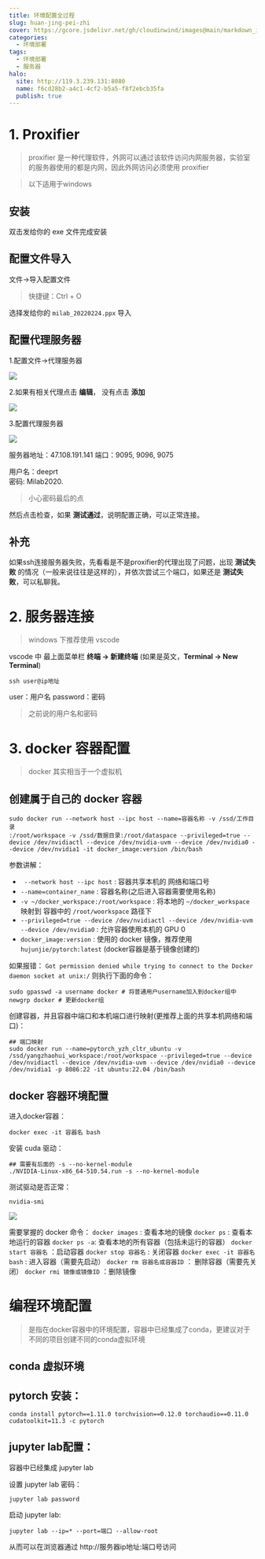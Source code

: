 ```yaml
---
title: 环境配置全过程
slug: huan-jing-pei-zhi
cover: https://gcore.jsdelivr.net/gh/cloudinwind/images@main/markdown_images/20240825121254714.webp
categories:
  - 环境部署
tags:
  - 环境部署
  - 服务器
halo:
  site: http://119.3.239.131:8080
  name: f6cd28b2-a4c1-4cf2-b5a5-f8f2ebcb35fa
  publish: true
---
```

# 1. Proxifier

> proxifier 是一种代理软件，外网可以通过该软件访问内网服务器，实验室的服务器使用的都是内网，因此外网访问必须使用 proxifier

> 以下适用于windows
## 安装

双击发给你的 exe 文件完成安装

## 配置文件导入

文件->导入配置文件
> 快捷键：Ctrl + O

选择发给你的 `milab_20220224.ppx` 导入

## 配置代理服务器

1.配置文件->代理服务器

![](https://raw.githubusercontent.com/cloudinwind/images/main/markdown_images/202408251119645.png)

2.如果有相关代理点击 **编辑**， 没有点击 **添加**

![](https://raw.githubusercontent.com/cloudinwind/images/main/markdown_images/202408251121121.png)

3.配置代理服务器

![](https://raw.githubusercontent.com/cloudinwind/images/main/markdown_images/202408251122829.png)

服务器地址：47.108.191.141 
端口：9095, 9096, 9075 

用户名：deeprt  
密码: Milab2020.   
> 小心密码最后的点

然后点击检查，如果 **测试通过**，说明配置正确，可以正常连接。

## 补充

如果ssh连接服务器失败，先看看是不是proxifier的代理出现了问题，出现 **测试失败** 的情况（一般来说往往是这样的），并依次尝试三个端口，如果还是 **测试失败**，可以私聊我。

# 2. 服务器连接

> windows 下推荐使用 vscode

vscode 中 最上面菜单栏 **终端 -> 新建终端** (如果是英文，**Terminal -> New Terminal**)

```shell
ssh user@ip地址
```

user：用户名
password：密码
> 之前说的用户名和密码



# 3. docker 容器配置

> docker 其实相当于一个虚拟机

## 创建属于自己的 docker 容器

```shell
sudo docker run --network host --ipc host --name=容器名称 -v /ssd/工作目录
:/root/workspace -v /ssd/数据目录:/root/dataspace --privileged=true --device /dev/nvidiactl --device /dev/nvidia-uvm --device /dev/nvidia0 --device /dev/nvidia1 -it docker_image:version /bin/bash
```

参数讲解：
- ` --network host --ipc host` : 容器共享本机的 网络和端口号
- `--name=container_name` : 容器名称(之后进入容器需要使用名称)
- `-v ~/docker_workspace:/root/workspace` : 将本地的 `~/docker_workspace` 映射到 容器中的 `/root/woorkspace` 路径下
- `--privileged=true --device /dev/nvidiactl --device /dev/nvidia-uvm --device /dev/nvidia0` : 允许容器使用本机的 GPU 0
- `docker_image:version` : 使用的 docker 镜像，推荐使用 `hujunjie/pytorch:latest` (docker容器是基于镜像创建的)


如果报错：  `Got permission denied while trying to connect to the Docker daemon socket at unix:/`
则执行下面的命令：
```shell
sudo gpasswd -a username docker # 将普通用户username加入到docker组中  
newgrp docker # 更新docker组
```

创建容器，并且容器中端口和本机端口进行映射(更推荐上面的共享本机网络和端口)：
```shell
## 端口映射​
sudo docker run --name=pytorch_yzh_cltr_ubuntu -v /ssd/yangzhaohui_workspace:/root/workspace --privileged=true --device /dev/nvidiactl --device /dev/nvidia-uvm --device /dev/nvidia0 --device /dev/nvidia1 -p 8086:22 -it ubuntu:22.04 /bin/bash​
```







## docker 容器环境配置

进入docker容器：
```shell
docker exec -it 容器名 bash
```

安装 cuda 驱动：
```shell
## 需要有后面的 -s --no-kernel-module
./NVIDIA-Linux-x86_64-510.54.run -s --no-kernel-module 
```

测试驱动是否正常：
```shell
nvidia-smi
```
![](https://raw.githubusercontent.com/cloudinwind/images/main/markdown_images/202408251156236.png)


需要掌握的 docker 命令：
`docker images` : 查看本地的镜像
`docker ps` : 查看本地运行的容器
`docker ps -a`: 查看本地的所有容器（包括未运行的容器）
`docker start 容器名` ：启动容器
`docker stop 容器名` : 关闭容器
`docker exec -it 容器名 bash` : 进入容器（需要先启动）
`docker rm 容器名或容器ID` ： 删除容器（需要先关闭）
`docker rmi 镜像或镜像ID` ：删除镜像

# 编程环境配置


> 是指在docker容器中的环境配置，容器中已经集成了conda，更建议对于不同的项目创建不同的conda虚拟环境

## conda 虚拟环境



## pytorch 安装：
```shell
conda install pytorch==1.11.0 torchvision==0.12.0 torchaudio==0.11.0 cudatoolkit=11.3 -c pytorch
```


## jupyter lab配置：

容器中已经集成 jupyter lab

设置 jupyter lab 密码：
```shell
jupyter lab password
```

启动 jupyter lab:

```shell
jupyter lab --ip=* --port=端口 --allow-root
```

从而可以在浏览器通过 http://服务器ip地址:端口号访问

